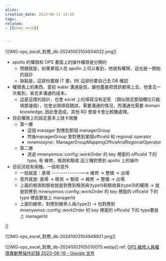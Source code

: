 ```yaml
---  
alias:  
creation_date: 2024-06-11 14:38  
tags: 
related:
- [[wemo_note]]


---
```


![[IMG-ops_excel_對應_db-20241003104934032.png]]

- apollo 的權限和 OPS 畫面上的操作權限是分開的
  - 問題就是，如果某個人在 apollo 上可以看到，他就有權限，這也是一開始的設計
  - 缺點是，這部份要跟 IT 要，BE 這部份要自己去 DB 確認
- 權限表上的東西，當初 water 溝通是說，讓他盡量把資訊都填上去，他會去一次看到，省去多溝通的成本。
  - 這是這樣的設計，也會 excel 上的填寫沒有定死 （類似限定那個欄位只能填那幾個），也會出現填寫錯誤，需要溝通的情況，而溝通也需要 domain knowledge, 因此會造成，其他 RD 會接卡會比較難處理。
- 目前權限上的設定基本上就卡兩層
	- 第一層
		- 這個 manager 對應到那個 managerGroup 
		- 然後managerGroup 會對應到某個officeId 和 regional operator
		- mnemosyne:: ManagerGroupMappingOfficeAndRegionalOperator
	- 第二層
		- 透過 mnenyemos::config::workOrder 的 key 裡面的 officeId 下的 type, 有 維修，檢測和驗收 這三種對應到 apollo 上的操作
- 目前流程有兩種，一般和意外
  - 一般就是：進場 ---------------->  維修 -> 整備 -> 出場
  - 意外就是:  進場 -> 檢測 -> 驗收 -> 維修 -> 整備 -> 出場
  - 上面的檢測和驗收就是對應到檢測員(type1)和驗收員(type3)的權限 -> 就是對應到 mnenyemos::config::workOrder 的 key 裡面的 officeId 下的 type 裡面要放上 managerId
  - 上面的維修，對應到維修人員(type2) -> 也對應到 mnenyemos::config::workOrder 的 key 裡面的 officeId 下的 type要放上 managerId

]]

![[IMG-ops_excel_對應_db-20241003104948921.png]]

![[IMG-ops_excel_對應_db-20241003105010075.webp]]
ref: [OPS 維修人員權限異動整操作記錄 2023-06-19 - Google 文件](https://docs.google.com/document/d/1Jn1tbzwsHHHmpmFKGrwZ0IHypsxg6PJu8bz2-e4jCAI/edit)
